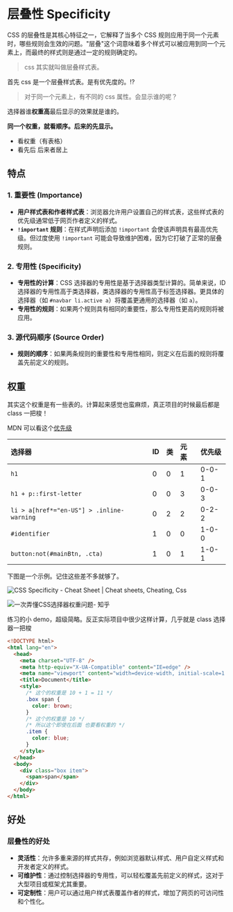 # 层叠性 Specificity

CSS 的层叠性是其核心特征之一，它解释了当多个 CSS 规则应用于同一个元素时，哪些规则会生效的问题。"层叠"这个词意味着多个样式可以被应用到同一个元素上，而最终的样式则是通过一定的规则确定的。

> css 其实就叫做层叠样式表。

首先 css 是一个层叠样式表。是有优先度的。⁉️

> 对于同一个元素上，有不同的 css 属性。会显示谁的呢？

选择器谁**权重高**最后显示的效果就是谁的。

**同一个权重，就看顺序。后来的先显示。**

- 看权重（有表格）
- 看先后 后来者居上

## 特点

### 1. 重要性 (Importance)

- **用户样式表和作者样式表**：浏览器允许用户设置自己的样式表，这些样式表的优先级通常低于网页作者定义的样式。
- **`!important` 规则**：在样式声明后添加 `!important` 会使该声明具有最高优先级。但过度使用 `!important` 可能会导致维护困难，因为它打破了正常的层叠规则。

### 2. 专用性 (Specificity)

- **专用性的计算**：CSS 选择器的专用性是基于选择器类型计算的。简单来说，ID 选择器的专用性高于类选择器，类选择器的专用性高于标签选择器。更具体的选择器（如 `#navbar li.active a`）将覆盖更通用的选择器（如 `a`）。
- **专用性的规则**：如果两个规则具有相同的重要性，那么专用性更高的规则将被应用。

### 3. 源代码顺序 (Source Order)

- **规则的顺序**：如果两条规则的重要性和专用性相同，则定义在后面的规则将覆盖先前定义的规则。

## 权重

其实这个权重是有一些表的。计算起来感觉也蛮麻烦，真正项目的时候最后都是 class 一把梭！

MDN 可以看这个[优先级](https://developer.mozilla.org/zh-CN/docs/Web/CSS/Specificity)

| 选择器                                    | ID  | 类  | 元素 | 优先级 |
| :---------------------------------------- | :-- | :-- | :--- | :----- |
| `h1`                                      | 0   | 0   | 1    | 0-0-1  |
| `h1 + p::first-letter`                    | 0   | 0   | 3    | 0-0-3  |
| `li > a[href*="en-US"] > .inline-warning` | 0   | 2   | 2    | 0-2-2  |
| `#identifier`                             | 1   | 0   | 0    | 1-0-0  |
| `button:not(#mainBtn, .cta)`              | 1   | 0   | 1    | 1-0-1  |

下图是一个示例。记住这些差不多就够了。

![CSS Specificity - Cheat Sheet | Cheat sheets, Cheating, Css](https://i.pinimg.com/originals/28/47/82/2847829e32c5d626f4413076201ec570.png)

![一次弄懂CSS选择器权重问题- 知乎](https://pic3.zhimg.com/v2-fc467ae9254e881b8c0d4278f170db7e_b.jpg)

练习的小 demo，超级简略。反正实际项目中很少这样计算，几乎就是 class 选择器一把梭

```html
<!DOCTYPE html>
<html lang="en">
  <head>
    <meta charset="UTF-8" />
    <meta http-equiv="X-UA-Compatible" content="IE=edge" />
    <meta name="viewport" content="width=device-width, initial-scale=1.0" />
    <title>Document</title>
    <style>
      /* 这个的权重是 10 + 1 = 11 */
      .box span {
        color: brown;
      }
      /* 这个的权重是 10 */
      /* 所以这个即使在后面 也要看权重的 */
      .item {
        color: blue;
      }
    </style>
  </head>
  <body>
    <div class="box item">
      <span>span</span>
    </div>
  </body>
</html>
```

## 好处

### 层叠性的好处

- **灵活性**：允许多重来源的样式共存，例如浏览器默认样式、用户自定义样式和开发者定义的样式。
- **可维护性**：通过控制选择器的专用性，可以轻松覆盖先前定义的样式，这对于大型项目或框架尤其重要。
- **可定制性**：用户可以通过用户样式表覆盖作者的样式，增加了网页的可访问性和个性化。
